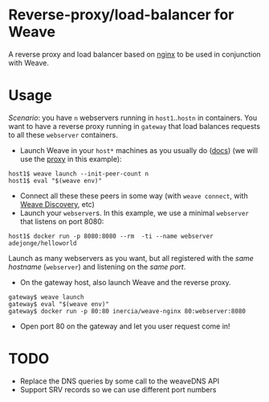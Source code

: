 Reverse-proxy/load-balancer for Weave
=====================================

A reverse proxy and load balancer based on [nginx](http://nginx.org)
to be used in conjunction with Weave.

Usage
=====

_Scenario_: you have `n` webservers running in `host1`..`hostn`
in containers. You want to have a reverse proxy running in `gateway`
that load balances requests to all these `webserver` containers. 

- Launch Weave in your `host*` machines as you usually do
([docs](http://docs.weave.works/weave/latest_release/))
(we will use the [proxy](http://docs.weave.works/weave/latest_release/proxy.html) 
in this example):

```
host1$ weave launch --init-peer-count n
host1$ eval "$(weave env)"
```

- Connect all these these peers in some way (with `weave connect`,
with [Weave Discovery](https://github.com/weaveworks/discovery), etc)
- Launch your `webserver`s. In this example, we use a minimal `webserver`
that listens on port 8080:

```
host1$ docker run -p 8080:8080 --rm  -ti --name webserver  adejonge/helloworld
```

Launch as many webservers as you want, but all registered with the
*same hostname* (`webserver`) and listening on the *same port*.

- On the gateway host, also launch Weave and the reverse proxy.

```
gateway$ weave launch
gateway$ eval "$(weave env)"
gateway$ docker run -p 80:80 inercia/weave-nginx 80:webserver:8080
```

- Open port 80 on the gateway and let you user request come in!

TODO
====

- Replace the DNS queries by some call to the weaveDNS API
- Support SRV records so we can use different port numbers


